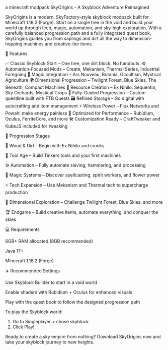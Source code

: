 a minecraft modpack 
 SkyOrigins - A Skyblock Adventure Reimagined

SkyOrigins is a modern, SkyFactory-style skyblock modpack built for Minecraft 1.18.2 (Forge). Start on a single tree in the void and build your world up through tech, magic, automation, and sky-high exploration. With a carefully balanced progression path and a fully integrated quest book, SkyOrigins guides you from saplings and dirt all the way to dimension-hopping machines and creative-tier items.

🧱 Features

✅ Classic Skyblock Start – One tree, one dirt block. No handouts.
⚙️ Automation-Focused Mods – Create, Mekanism, Thermal Series, Industrial Foregoing
🔮 Magic Integration – Ars Nouveau, Botania, Occultism, Mystical Agriculture
🌍 Dimensional Progression – Twilight Forest, Blue Skies, The Beneath, Compact Machines
🌿 Resource Creation – Ex Nihilo: Sequentia, Sky Orchards, Mystical Crops
🧠 Fully-Guided Progression – Custom questline built with FTB Quests
🗃️ Refined Storage – Go digital with autocrafting and item management
⚡ Wireless Power – Flux Networks and Powah! make energy painless
💾 Optimized for Performance – Rubidium, Oculus, FerriteCore, and more
🛠️ Customization Ready – CraftTweaker and KubeJS included for tweaking

📘 Progression Stages

🌱 Wood & Dirt – Begin with Ex Nihilo and crooks

🔨 Tool Age – Build Tinkers tools and your first machines

⚙️ Automation – Fully automate sieving, hammering, and processing

🔮 Magic Systems – Discover spellcasting, spirit workers, and flower power

⚡ Tech Expansion – Use Mekanism and Thermal tech to supercharge production

🌌 Dimensional Exploration – Challenge Twilight Forest, Blue Skies, and more

🏆 Endgame – Build creative items, automate everything, and conquer the skies

💻 Requirements

6GB+ RAM allocated (8GB recommended)

Java 17+

Minecraft 1.18.2 (Forge)

✈️ Recommended Settings

Use Skyblock Builder to start in a void world

Enable shaders with Rubidium + Oculus for enhanced visuals

Play with the quest book to follow the designed progression path

To play the Skyblock world:
1. Go to Singleplayer > chose skyblock 
2. Click Play!

Ready to create a sky empire from nothing?
Download SkyOrigins now and take your skyblock journey to new heights.
